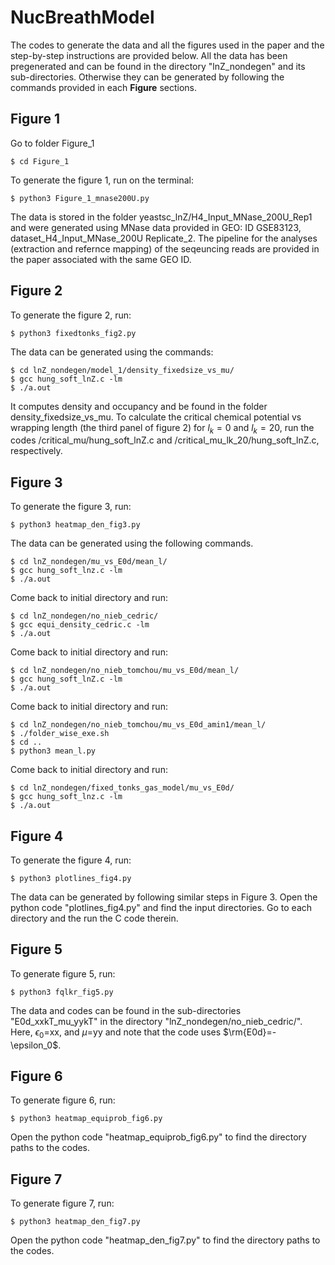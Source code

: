 # NucBreathModel
The codes to generate the data and all the figures used in the paper and the step-by-step instructions are provided below. All the data has been pregenerated and can be found in the directory "lnZ_nondegen" and its sub-directories. Otherwise they can be generated by following the commands provided in each **Figure** sections.

## Figure 1
Go to folder Figure_1
```
$ cd Figure_1
```
To generate the figure 1, run on the terminal:
```
$ python3 Figure_1_mnase200U.py
```
The data is stored in the folder yeastsc_lnZ/H4_Input_MNase_200U_Rep1 and were generated using MNase data provided in GEO: ID GSE83123, dataset_H4_Input_MNase_200U Replicate_2. The pipeline for the analyses (extraction and refernce mapping) of the seqeuncing reads are provided in the paper associated with the same GEO ID.

## Figure 2
To generate the figure 2, run:
```
$ python3 fixedtonks_fig2.py
```
The data can be generated using the commands:
```
$ cd lnZ_nondegen/model_1/density_fixedsize_vs_mu/
$ gcc hung_soft_lnZ.c -lm 
$ ./a.out
```
It computes density and occupancy and be found in the folder density_fixedsize_vs_mu. To calculate the critical chemical potential vs wrapping length (the third panel of figure 2) for $l_{k}=0$ and $l_k=20$, run the codes /critical_mu/hung_soft_lnZ.c and /critical_mu_lk_20/hung_soft_lnZ.c, respectively. 

## Figure 3
To generate the figure 3, run:
```
$ python3 heatmap_den_fig3.py
```
The data can be generated using the following commands.
```
$ cd lnZ_nondegen/mu_vs_E0d/mean_l/
$ gcc hung_soft_lnz.c -lm
$ ./a.out
```
Come back to initial directory and run:
```
$ cd lnZ_nondegen/no_nieb_cedric/
$ gcc equi_density_cedric.c -lm
$ ./a.out
```
Come back to initial directory and run:
```
$ cd lnZ_nondegen/no_nieb_tomchou/mu_vs_E0d/mean_l/
$ gcc hung_soft_lnZ.c -lm
$ ./a.out
```
Come back to initial directory and run:
```
$ cd lnZ_nondegen/no_nieb_tomchou/mu_vs_E0d_amin1/mean_l/
$ ./folder_wise_exe.sh
$ cd ..
$ python3 mean_l.py
```
Come back to initial directory and run:
```
$ cd lnZ_nondegen/fixed_tonks_gas_model/mu_vs_E0d/
$ gcc hung_soft_lnz.c -lm
$ ./a.out
```
## Figure 4
To generate the figure 4, run:
```
$ python3 plotlines_fig4.py
```
The data can be generated by following similar steps in Figure 3. Open the python code "plotlines_fig4.py" and find the input directories. Go to each directory and the run the C code therein.

## Figure 5
To generate figure 5, run:
```
$ python3 fqlkr_fig5.py
```
The data and codes can be found in the sub-directories "E0d_xxkT_mu_yykT" in the directory "lnZ_nondegen/no_nieb_cedric/". Here, $\epsilon_0$=xx, and $\mu$=yy and note that the code uses $\rm{E0d}=-\epsilon_0$.

## Figure 6
To generate figure 6, run:
```
$ python3 heatmap_equiprob_fig6.py
```
Open the python code "heatmap_equiprob_fig6.py" to find the directory paths to the codes. 

## Figure 7
To generate figure 7, run:
```
$ python3 heatmap_den_fig7.py
```
Open the python code "heatmap_den_fig7.py" to find the directory paths to the codes. 

